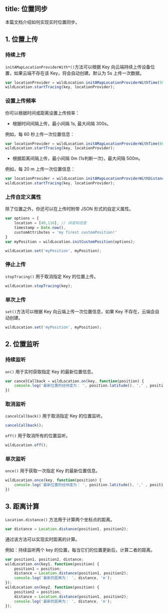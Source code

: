 title: 位置同步
---

本篇文档介绍如何实现实时位置同步。

## 1. 位置上传

### 持续上传

`initAMapLocationProviderWith*()`方法可以根据 Key 向云端持续上传设备位置，如果云端不存在该 Key，将会自动创建。默认为 5s 上传一次数据。

```javascript
var locationProvider = wildLocation.initAMapLocationProviderWithTime(5000);
wildLocation.startTracing(key, locationProvider);
```

### 设置上传频率

你可以根据时间或距离设置上传频率：

- 根据时间间隔上传，最小间隔 1s, 最大间隔 300s。

例如，每 60 秒上传一次位置信息：

```javascript
var locationProvider = wildLocation.initAMapLocationProviderWithTime(60000);
wildLocation.startTracing(key, locationProvider);
```

- 根据距离间隔上传，最小间隔 0m (1s判断一次)，最大间隔 500m。

例如，每 20 m 上传一次位置信息：

```javascript
var locationProvider = wildLocation.initAMapLocationProviderWithDistance(20);
wildLocation.startTracing(key, locationProvider);
```



### 上传自定义属性

除了位置之外，你还可以在上传时附带 JSON 形式的自定义属性。
```javascript
var options = {
    location = [40,116], // 纬度和经度
    timestamp = Date.now(),
    customAttributes = 'my firest customPosition!'
}
var myPosition = wildLocation.initCustomPosition(options);

wildLocation.set('myPosition', myPosition);
```

### 停止上传

`stopTracing()` 用于取消指定 Key 的位置上传。

```javascript
wildLocation.stopTracing(key);
```



###  单次上传

`set()`方法可以根据 Key 向云端上传一次位置信息，如果 Key 不存在，云端会自动创建。

```javascript
wildLocation.set('myPosition', myPosition);
```



## 2. 位置监听

### 持续监听
`on()`  用于实时获取指定 Key 的最新位置信息。

```javascript
var cancelCallback = wildLocation.on(key, function(position) {
    console.log('最新位置的经纬度为： ', position.latitude(), ',' , position.longitude());
})

```



### 取消监听

`cancelCallback()` 用于取消指定 Key 的位置监听。

```javascript
cancelCallback();
```

`off()` 用于取消所有的位置监听。

```javascript
wildLocation.off();
```



### 单次监听

`once()` 用于获取一次指定 Key 的最新位置信息。

```javascript
wildLocation.once(key, function(position) {
    console.log('最新位置的经纬度为： ', position.latitude(), ',' , position.longitude());
})

```


## 3. 距离计算

`Location.distance()` 方法用于计算两个坐标点的距离。

```javascript
var distance = Location.distance(position1, position2);
```

通过该方法可以实现实时距离的计算。

例如：持续监听两个 key 的位置，每当它们的位置更新后，计算二者的距离。

```javascript
var position1, position2, distance;
wildLocation.on(key1, function(position) {
    position1 = position;
    distance = Location.distance(position1, position2);
    console.log('最新的距离为： ', distance, 'm');
});
wildLocation.on(key2, function(position) {
    position2 = position;
    distance = Location.distance(position1, position2);
    console.log('最新的距离为： ', distance, 'm');
});

```
